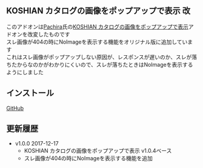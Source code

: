 ##  KOSHIAN カタログの画像をポップアップで表示 改
このアドオンは[Pachira](https://addons.mozilla.org/ja/firefox/user/anonymous-a0bba9187b568f98732d22d51c5955a6/)氏の[KOSHIAN カタログの画像をポップアップで表示](https://addons.mozilla.org/ja/firefox/addon/koshian-image-popuper/)アドオンを改変したものです  
スレ画像が404の時にNoImageを表示する機能をオリジナル版に追加しています  
これはスレ画像がポップアップしない原因が、レスポンスが遅いのか、スレが落ちたからなのかがわかりにくいので、スレが落ちたときはNoImageを表示するようにしました  

## インストール
[GitHub](https://github.com/akoya-tomo/koshian_image_popuper_kai/releases/download/v1.0.0/koshian_image_popuper_kai-1.0.0-an.fx.xpi)

## 更新履歴

* v1.0.0 2017-12-17
  - KOSHIAN カタログの画像をポップアップで表示 v1.0.4ベース
  - スレ画像が404の時にNoImageを表示する機能を追加
